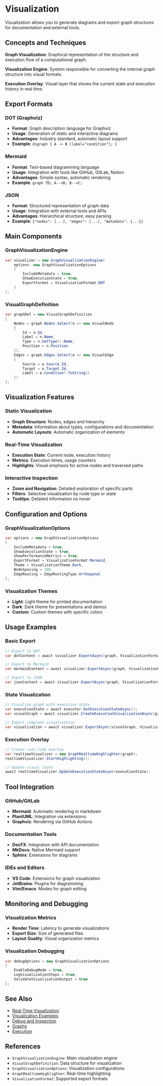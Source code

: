 # Visualization

Visualization allows you to generate diagrams and export graph structures for documentation and external tools.

## Concepts and Techniques

**Graph Visualization**: Graphical representation of the structure and execution flow of a computational graph.

**Visualization Engine**: System responsible for converting the internal graph structure into visual formats.

**Execution Overlay**: Visual layer that shows the current state and execution history in real time.

## Export Formats

### DOT (Graphviz)
* **Format**: Graph description language for Graphviz
* **Usage**: Generation of static and interactive diagrams
* **Advantages**: Industry standard, automatic layout support
* **Example**: `digraph { A -> B [label="condition"]; }`

### Mermaid
* **Format**: Text-based diagramming language
* **Usage**: Integration with tools like GitHub, GitLab, Notion
* **Advantages**: Simple syntax, automatic rendering
* **Example**: `graph TD; A-->B; B-->C;`

### JSON
* **Format**: Structured representation of graph data
* **Usage**: Integration with external tools and APIs
* **Advantages**: Hierarchical structure, easy parsing
* **Example**: `{"nodes": [...], "edges": [...], "metadata": {...}}`

## Main Components

### GraphVisualizationEngine
```csharp
var visualizer = new GraphVisualizationEngine(
    options: new GraphVisualizationOptions
    {
        IncludeMetadata = true,
        ShowExecutionState = true,
        ExportFormat = VisualizationFormat.DOT
    }
);
```

### VisualGraphDefinition
```csharp
var graphDef = new VisualGraphDefinition
{
    Nodes = graph.Nodes.Select(n => new VisualNode
    {
        Id = n.Id,
        Label = n.Name,
        Type = n.GetType().Name,
        Position = n.Position
    }),
    Edges = graph.Edges.Select(e => new VisualEdge
    {
        Source = e.Source.Id,
        Target = e.Target.Id,
        Label = e.Condition?.ToString()
    })
};
```

## Visualization Features

### Static Visualization
* **Graph Structure**: Nodes, edges and hierarchy
* **Metadata**: Information about types, configurations and documentation
* **Automatic Layouts**: Automatic organization of elements

### Real-Time Visualization
* **Execution State**: Current node, execution history
* **Metrics**: Execution times, usage counters
* **Highlights**: Visual emphasis for active nodes and traversed paths

### Interactive Inspection
* **Zoom and Navigation**: Detailed exploration of specific parts
* **Filters**: Selective visualization by node type or state
* **Tooltips**: Detailed information on hover

## Configuration and Options

### GraphVisualizationOptions
```csharp
var options = new GraphVisualizationOptions
{
    IncludeMetadata = true,
    ShowExecutionState = true,
    ShowPerformanceMetrics = true,
    ExportFormat = VisualizationFormat.Mermaid,
    Theme = VisualizationTheme.Dark,
    NodeSpacing = 100,
    EdgeRouting = EdgeRoutingType.Orthogonal
};
```

### Visualization Themes
* **Light**: Light theme for printed documentation
* **Dark**: Dark theme for presentations and demos
* **Custom**: Custom themes with specific colors

## Usage Examples

### Basic Export
```csharp
// Export to DOT
var dotContent = await visualizer.ExportAsync(graph, VisualizationFormat.DOT);

// Export to Mermaid
var mermaidContent = await visualizer.ExportAsync(graph, VisualizationFormat.Mermaid);

// Export to JSON
var jsonContent = await visualizer.ExportAsync(graph, VisualizationFormat.JSON);
```

### State Visualization
```csharp
// Visualize graph with execution state
var executionState = await executor.GetExecutionStateAsync();
var visualGraph = await visualizer.CreateExecutionVisualizationAsync(graph, executionState);

// Export complete visualization
var visualization = await visualizer.ExportAsync(visualGraph, VisualizationFormat.Mermaid);
```

### Execution Overlay
```csharp
// Create real-time overlay
var realtimeVisualizer = new GraphRealtimeHighlighter(graph);
realtimeVisualizer.StartHighlighting();

// Update visual state
await realtimeVisualizer.UpdateExecutionStateAsync(executionState);
```

## Tool Integration

### GitHub/GitLab
* **Mermaid**: Automatic rendering in markdown
* **PlantUML**: Integration via extensions
* **Graphviz**: Rendering via GitHub Actions

### Documentation Tools
* **DocFX**: Integration with API documentation
* **MkDocs**: Native Mermaid support
* **Sphinx**: Extensions for diagrams

### IDEs and Editors
* **VS Code**: Extensions for graph visualization
* **JetBrains**: Plugins for diagramming
* **Vim/Emacs**: Modes for graph editing

## Monitoring and Debugging

### Visualization Metrics
* **Render Time**: Latency to generate visualizations
* **Export Size**: Size of generated files
* **Layout Quality**: Visual organization metrics

### Visualization Debugging
```csharp
var debugOptions = new GraphVisualizationOptions
{
    EnableDebugMode = true,
    LogVisualizationSteps = true,
    ValidateVisualizationOutput = true
};
```

## See Also

* [Real-Time Visualization](../how-to/real-time-visualization-and-highlights.md)
* [Visualization Examples](../examples/graph-visualization.md)
* [Debug and Inspection](../how-to/debug-and-inspection.md)
* [Graphs](../concepts/graph-concepts.md)
* [Execution](../concepts/execution-model.md)

## References

* `GraphVisualizationEngine`: Main visualization engine
* `VisualGraphDefinition`: Data structure for visualization
* `GraphVisualizationOptions`: Visualization configurations
* `GraphRealtimeHighlighter`: Real-time highlighting
* `VisualizationFormat`: Supported export formats
